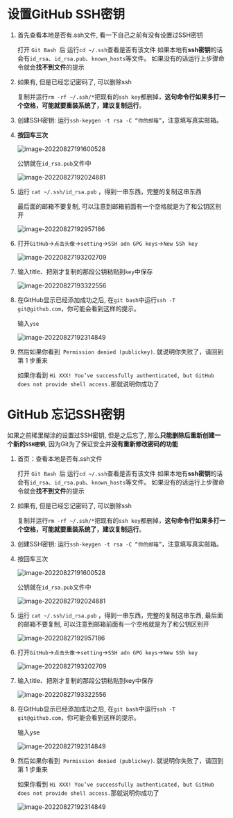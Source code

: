 # 设置GitHub SSH密钥

1. 首先查看本地是否有.ssh文件, 看一下自己之前有没有设置过SSH密钥

   打开 `Git Bash `后 运行` cd ~/.ssh `查看是否有该文件
   如果本地有**ssh密钥**的话会有`id_rsa`、`id_rsa.pub`、`known_hosts`等文件。
   如果没有的话运行上步骤命令就会**找不到文件**的提示

2. 如果有, 但是已经忘记密码了, 可以删除ssh

   复制并运行`rm -rf ~/.ssh/*`把现有的`ssh key`都删掉，**这句命令行如果多打一个空格，可能就要重装系统了，建议复制运行**。

3. 创建SSH密钥: 运行`ssh-keygen -t rsa -C “你的邮箱”`，注意填写真实邮箱。

4. **按回车三次**

   ![image-20220827191600528](http://evinci.oss-cn-hangzhou.aliyuncs.com/evinci/image-20220827191600528.png)

   公钥就在`id_rsa.pub`文件中

   ![image-20220827192024881](http://evinci.oss-cn-hangzhou.aliyuncs.com/evinci/image-20220827192024881.png)

5. 运行 `cat ~/.ssh/id_rsa.pub` ，得到一串东西，完整的复制这串东西

   最后面的邮箱不要复制, 可以注意到邮箱前面有一个空格就是为了和公钥区别开

   ![image-20220827192957186](http://evinci.oss-cn-hangzhou.aliyuncs.com/evinci/image-20220827192957186.png)

6. 打开`GitHub`->`点击头像`->`setting`->`SSH adn GPG keys`->`New SSh key`

   ![image-20220827193202709](http://evinci.oss-cn-hangzhou.aliyuncs.com/evinci/image-20220827193202709.png)

7. 输入title、把刚才复制的那段公钥粘贴到`key`中保存

   ![image-20220827193322556](http://evinci.oss-cn-hangzhou.aliyuncs.com/evinci/image-20220827193322556.png)

8. 在GitHub显示已经添加成功之后, 在`git bash`中运行`ssh -T git@github.com`，你可能会看到这样的提示。

   输入`yse`

   ![image-20220827192314849](http://evinci.oss-cn-hangzhou.aliyuncs.com/evinci/image-20220827192314849.png)

9. 然后如果你看到` Permission denied (publickey)`. 就说明你失败了，请回到第 1 步重来

   如果你看到 `Hi XXX! You’ve successfully authenticated, but GitHub does not provide shell access.`那就说明你成功了



# GitHub 忘记SSH密钥

如果之前稀里糊涂的设置过SSH密钥, 但是之后忘了, 那么**只能删除后重新创建一个新的`SSH密钥`**, 因为Git为了保证安全并**没有重新修改密码的功能**

1. 首页：查看本地是否有.ssh文件

   打开 `Git Bash `后 运行` cd ~/.ssh `查看是否有该文件
   如果本地有**ssh密钥**的话会有`id_rsa`、`id_rsa.pub`、`known_hosts`等文件。
   如果没有的话运行上步骤命令就会**找不到文件**的提示

2. 如果有, 但是已经忘记密码了, 可以删除ssh

   复制并运行`rm -rf ~/.ssh/*`把现有的`ssh key`都删掉，**这句命令行如果多打一个空格，可能就要重装系统了，建议复制运行**。

3. 创建SSH密钥: 运行`ssh-keygen -t rsa -C “你的邮箱”`，注意填写真实邮箱。

4. 按回车三次

   ![image-20220827191600528](http://evinci.oss-cn-hangzhou.aliyuncs.com/evinci/image-20220827191600528.png)

   公钥就在`id_rsa.pub`文件中

   ![image-20220827192024881](http://evinci.oss-cn-hangzhou.aliyuncs.com/evinci/image-20220827192024881.png)

5. 运行 `cat ~/.ssh/id_rsa.pub` ，得到一串东西，完整的复制这串东西, 最后面的邮箱不要复制, 可以注意到邮箱前面有一个空格就是为了和公钥区别开

   ![image-20220827192957186](http://evinci.oss-cn-hangzhou.aliyuncs.com/evinci/image-20220827192957186.png)

6. 打开`GitHub`->`点击头像`->`setting`->`SSH adn GPG keys`->`New SSh key`

   ![image-20220827193202709](http://evinci.oss-cn-hangzhou.aliyuncs.com/evinci/image-20220827193202709.png)

7. 输入title、把刚才复制的那段公钥粘贴到key中保存

   ![image-20220827193322556](http://evinci.oss-cn-hangzhou.aliyuncs.com/evinci/image-20220827193322556.png)

8. 在GitHub显示已经添加成功之后, 在`git bash`中运行`ssh -T git@github.com`，你可能会看到这样的提示。

   输入yse

   ![image-20220827192314849](http://evinci.oss-cn-hangzhou.aliyuncs.com/evinci/image-20220827192314849.png)

9. 然后如果你看到` Permission denied (publickey)`. 就说明你失败了，请回到第 1 步重来

   如果你看到 `Hi XXX! You’ve successfully authenticated, but GitHub does not provide shell access.`那就说明你成功了
   
   ![image-20220827192314849](http://evinci.oss-cn-hangzhou.aliyuncs.com/evinci/image-20220827192314849.png)